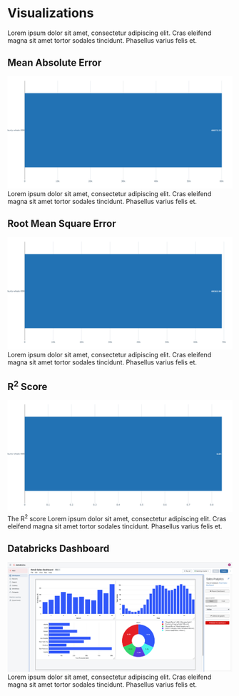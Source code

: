 # Visualizations
Lorem ipsum dolor sit amet, consectetur adipiscing elit. Cras eleifend magna sit amet tortor sodales tincidunt. Phasellus varius felis et.  

## Mean Absolute Error  
![Mean Absolute Error](MAE.png)
Lorem ipsum dolor sit amet, consectetur adipiscing elit. Cras eleifend magna sit amet tortor sodales tincidunt. Phasellus varius felis et.  
## Root Mean Square Error  
![Root Mean Square Error](RMSE.png)
Lorem ipsum dolor sit amet, consectetur adipiscing elit. Cras eleifend magna sit amet tortor sodales tincidunt. Phasellus varius felis et.  

## R<sup>2</sup> Score  
![R-squared](R-squared.png)
The R<sup>2</sup> score Lorem ipsum dolor sit amet, consectetur adipiscing elit. Cras eleifend magna sit amet tortor sodales tincidunt. Phasellus varius felis et.  

## Databricks Dashboard  
![Dashboard](Retail-Sales-Databricks-Dashboard.png)
Lorem ipsum dolor sit amet, consectetur adipiscing elit. Cras eleifend magna sit amet tortor sodales tincidunt. Phasellus varius felis et.
